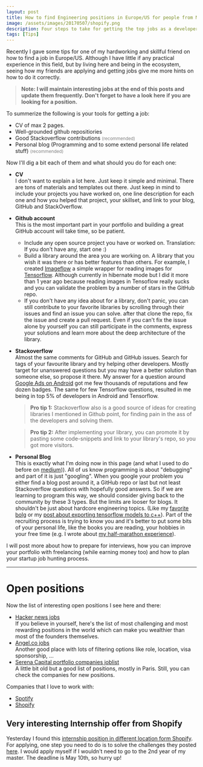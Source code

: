 ```yaml
---
layout: post
title: How to find Engineering positions in Europe/US for people from MENA + interesting positions
image: /assets/images/20170507/shopify.png
description: Four steps to take for getting the top jobs as a developer
tags: [Tips]
---
```


<style type="text/css">
  .gray {
    color: gray;
  }
</style>

Recently I gave some tips for one of my hardworking and skillful friend on how to find a job in Europe/US. Although I have little if any practical experience in this field, but by living here and being in the ecosystem, seeing how my friends are applying and getting jobs give me more hints on how to do it correctly.

> **Note: I will maintain interesting jobs at the end of this posts and update them frequently. Don't forget to have a look here if you are looking for a position.**

To summerize the following is your tools for getting a job:

- CV of max 2 pages.
- Well-grounded github repositiories
- Good Stackoverflow contributions <small class="gray"> (recommended) </small>
- Personal blog (Programming and to some extend personal life related stuff) <small class="gray"> (recommended) </small>

Now I'll dig a bit each of them and what should you do for each one:

- **CV** <br>
  I don't want to explain a lot here. Just keep it simple and minimal. There are tons of materials and templates out there. Just keep in mind to include your projects you have worked on, one line description for each one and how you helped that project, your skillset, and link to your blog, GitHub and StackOverflow.
- **Github account** <br>
  <amp-img width="600" height="60" layout="responsive" src="/assets/images/20170507/imageflow.png"></amp-img>
  This is the most important part in your portfolio and building a great GitHub account will take time, so be patient. <br>
  - Include any open source project you have or worked on. Translation: If you don't have any, start one :)
  - Build a library around the area you are working on. A library that you wish it was there or has better features than others. For example, I created [Imageflow](https://github.com/HamedMP/ImageFlow) a simple wrapper for reading images for [Tensorflow](https://tensorflow.org). Although currently in hibernate mode but I did it more than 1 year ago because reading images in Tensoflow really sucks and you can validate the problem by a number of stars in the GitHub repo.
  - If you don't have any idea about for a library, don't panic, you can still contribute to your favorite libraries by scrolling through their issues and find an issue you can solve. after that clone the repo, fix the issue and create a pull request. Even if you can't fix the issue alone by yourself you can still participate in the comments, express your solutions and learn more about the deep architecture of the library.
- **Stackoverflow** <br>
  <amp-img width="600" height="300" layout="responsive" src="/assets/images/20170507/stackoverflow.png"></amp-img>
  Almost the same comments for GitHub and GitHub issues. Search for tags of your favourite library and try helping other developers. Mostly target for unanswered questions but you may have a better solution than someone else, so propose it there. My answer for a question around [Google Ads on Android](http://stackoverflow.com/questions/23337802/ad-size-and-ad-unit-id-must-be-set-before-loadad-is-called/23980933#23980933) got me few thousands of reputations and few dozen badges. The same for few Tensorflow questions, resulted in me being in top 5% of developers in Android and Tensorflow. <br>
  > **Pro tip 1:**  Stackoverflow also is a good source of ideas for creating libraries I mentioned in Github point, for finding pain in the ass of the developers and solving them.

  > **Pro tip 2:** After implementing your library, you can promote it by pasting some code-snippets and link to your library's repo, so you got more visitors.
- **Personal Blog** <br>
  <amp-img width="600" height="60" layout="responsive" src="/assets/images/20170507/medium.png"></amp-img>
  This is exactly what I'm doing now in this page (and what I used to do before on [medium](https://medium.com/@hamedmp))). All of us know programming is about "debugging" and part of it is just "googling". When you google your problem you either find a blog post around it, a GitHub repo or last but not least Stackoverflow questions with hopefully good answers. So if we are learning to program this way, we should consider giving back to the community by these 3 types. But the limits are looser for blogs. It shouldn't be just about hardcore engineering topics. (Like my [favorite bolg](http://colah.github.io) or my [post about exporting tensorflow models to c++](https://medium.com/@hamedmp/exporting-trained-tensorflow-models-to-c-the-right-way-cf24b609d183)). Part of the recruiting process is trying to know you and it's better to put some bits of your personal life, like the books you are reading, your hobbies in your free time (e.g. I wrote about [my half-marathon experience](https://medium.com/@hamedmp/what-i-learnt-by-training-for-marathon-1f2090c9adb6)).

I will post more about how to prepare for interviews, how you can improve your portfolio with freelancing (while earning money too) and how to plan your startup job hunting process.

---

# Open positions
Now the list of interesting open positions I see here and there:

- [Hacker news jobs](https://news.ycombinator.com/jobs) <br>
  If you believe in yourself, here's the list of most challenging and most rewarding positions in the world which can make you wealthier than most of the founders themselves.
- [Angel.co jobs](https://angel.co/jobs) <br>
  Another good place with lots of filtering options like role, location, visa sponsorship, ...
- [Serena Capital portfolio companies joblist](https://blog.serenacapital.com/147-awesome-jobs-at-serena-capital-c06e62dfb3b4) <br>
  A little bit old but a good list of positions, mostly in Paris. Still, you can check the companies for new positions.

Companies that I love to work with:
- [Spotify](https://www.spotifyjobs.com/search-jobs/#category=software-engineering)
- [Shopify](https://www.shopify.com/careers)

## Very interesting Internship offer from Shopify
<amp-img width="600" height="300" layout="responsive" src="/assets/images/20170507/shopify.png"></amp-img>
Yesterday I found this [internship position in different location form Shopify](https://www.shopify.com/careers/developer-intern-fall-2017-af6eb8).
For applying, one step you need to do is to solve the challenges they posted [here](https://docs.google.com/document/d/1PqR2Hc-aDpnYSXFWwQVKEZ03c8PV_iBZDcnfgUxp7Sk/edit). I would apply myself if I wouldn't need to go to the 2nd year of my master. The deadline is May 10th, so hurry up!
